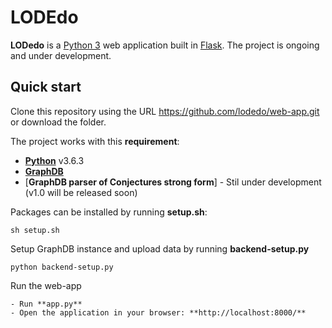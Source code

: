 # LODEdo

**LODedo** is a [Python 3](https://www.python.org/downloads/) web application built in [Flask](https://flask.palletsprojects.com/en/2.3.x/). 
The project is ongoing and under development.

## Quick start

Clone this repository using the URL https://github.com/lodedo/web-app.git
or download the folder.

The project works with this **requirement**:

- [**Python**](https://www.python.org/downloads/) v3.6.3
- [**GraphDB**](https://graphdb.ontotext.com/)
- [**GraphDB parser of Conjectures strong form**] - Stil under development (v1.0 will be released soon)

Packages can be installed by running **setup.sh**:
```
sh setup.sh
```

Setup GraphDB instance and upload data by running **backend-setup.py**
```
python backend-setup.py
```
Run the web-app
```
- Run **app.py**
- Open the application in your browser: **http://localhost:8000/**
```
